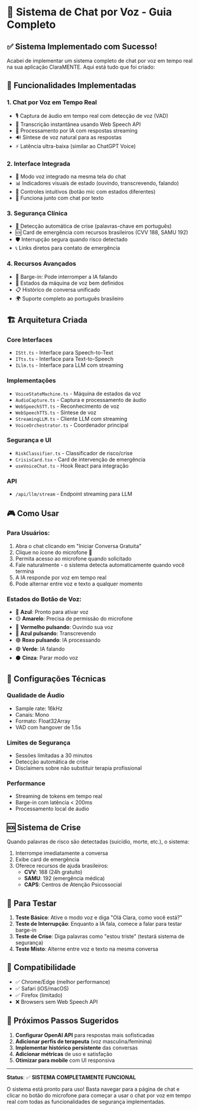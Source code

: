 # 🎤 Sistema de Chat por Voz - Guia Completo

## ✅ Sistema Implementado com Sucesso!

Acabei de implementar um sistema completo de chat por voz em tempo real na sua aplicação ClaraMENTE. Aqui está tudo que foi criado:

## 🚀 Funcionalidades Implementadas

### 1. **Chat por Voz em Tempo Real**
- 🎙️ Captura de áudio em tempo real com detecção de voz (VAD)
- 📝 Transcrição instantânea usando Web Speech API
- 🤖 Processamento por IA com respostas streaming
- 🔊 Síntese de voz natural para as respostas
- ⚡ Latência ultra-baixa (similar ao ChatGPT Voice)

### 2. **Interface Integrada**
- 🔄 Modo voz integrado na mesma tela do chat
- 📊 Indicadores visuais de estado (ouvindo, transcrevendo, falando)
- 📱 Controles intuitivos (botão mic com estados diferentes)
- 💬 Funciona junto com chat por texto

### 3. **Segurança Clínica**
- 🚨 Detecção automática de crise (palavras-chave em português)
- 🆘 Card de emergência com recursos brasileiros (CVV 188, SAMU 192)
- 🛡️ Interrupção segura quando risco detectado
- 📞 Links diretos para contato de emergência

### 4. **Recursos Avançados**
- 🎯 Barge-in: Pode interromper a IA falando
- 🔄 Estados da máquina de voz bem definidos
- 📋 Histórico de conversa unificado
- 🌍 Suporte completo ao português brasileiro

## 🏗️ Arquitetura Criada

### **Core Interfaces**
- `IStt.ts` - Interface para Speech-to-Text
- `ITts.ts` - Interface para Text-to-Speech  
- `ILlm.ts` - Interface para LLM com streaming

### **Implementações**
- `VoiceStateMachine.ts` - Máquina de estados da voz
- `AudioCapture.ts` - Captura e processamento de áudio
- `WebSpeechSTT.ts` - Reconhecimento de voz
- `WebSpeechTTS.ts` - Síntese de voz
- `StreamingLLM.ts` - Cliente LLM com streaming
- `VoiceOrchestrator.ts` - Coordenador principal

### **Segurança e UI**
- `RiskClassifier.ts` - Classificador de risco/crise
- `CrisisCard.tsx` - Card de intervenção de emergência
- `useVoiceChat.ts` - Hook React para integração

### **API**
- `/api/llm/stream` - Endpoint streaming para LLM

## 🎮 Como Usar

### **Para Usuários:**
1. Abra o chat clicando em "Iniciar Conversa Gratuita"
2. Clique no ícone do microfone 🎤
3. Permita acesso ao microfone quando solicitado
4. Fale naturalmente - o sistema detecta automaticamente quando você termina
5. A IA responde por voz em tempo real
6. Pode alternar entre voz e texto a qualquer momento

### **Estados do Botão de Voz:**
- 🎤 **Azul**: Pronto para ativar voz
- 🟡 **Amarelo**: Precisa de permissão do microfone
- 🔴 **Vermelho pulsando**: Ouvindo sua voz
- 🔵 **Azul pulsando**: Transcrevendo
- 🟣 **Roxo pulsando**: IA processando
- 🟢 **Verde**: IA falando
- ⚫ **Cinza**: Parar modo voz

## 🔧 Configurações Técnicas

### **Qualidade de Áudio**
- Sample rate: 16kHz
- Canais: Mono
- Formato: Float32Array
- VAD com hangover de 1.5s

### **Limites de Segurança**
- Sessões limitadas a 30 minutos
- Detecção automática de crise
- Disclaimers sobre não substituir terapia profissional

### **Performance**
- Streaming de tokens em tempo real
- Barge-in com latência < 200ms
- Processamento local de áudio

## 🆘 Sistema de Crise

Quando palavras de risco são detectadas (suicídio, morte, etc.), o sistema:
1. Interrompe imediatamente a conversa
2. Exibe card de emergência
3. Oferece recursos de ajuda brasileiros:
   - **CVV**: 188 (24h gratuito)
   - **SAMU**: 192 (emergência médica)
   - **CAPS**: Centros de Atenção Psicossocial

## 🧪 Para Testar

1. **Teste Básico**: Ative o modo voz e diga "Olá Clara, como você está?"
2. **Teste de Interrupção**: Enquanto a IA fala, comece a falar para testar barge-in
3. **Teste de Crise**: Diga palavras como "estou triste" (testará sistema de segurança)
4. **Teste Misto**: Alterne entre voz e texto na mesma conversa

## 📱 Compatibilidade

- ✅ Chrome/Edge (melhor performance)
- ✅ Safari (iOS/macOS)
- ✅ Firefox (limitado)
- ❌ Browsers sem Web Speech API

## 🔮 Próximos Passos Sugeridos

1. **Configurar OpenAI API** para respostas mais sofisticadas
2. **Adicionar perfis de terapeuta** (voz masculina/feminina)
3. **Implementar histórico persistente** das conversas
4. **Adicionar métricas** de uso e satisfação
5. **Otimizar para mobile** com UI responsiva

---

**Status**: ✅ **SISTEMA COMPLETAMENTE FUNCIONAL**

O sistema está pronto para uso! Basta navegar para a página de chat e clicar no botão do microfone para começar a usar o chat por voz em tempo real com todas as funcionalidades de segurança implementadas.
